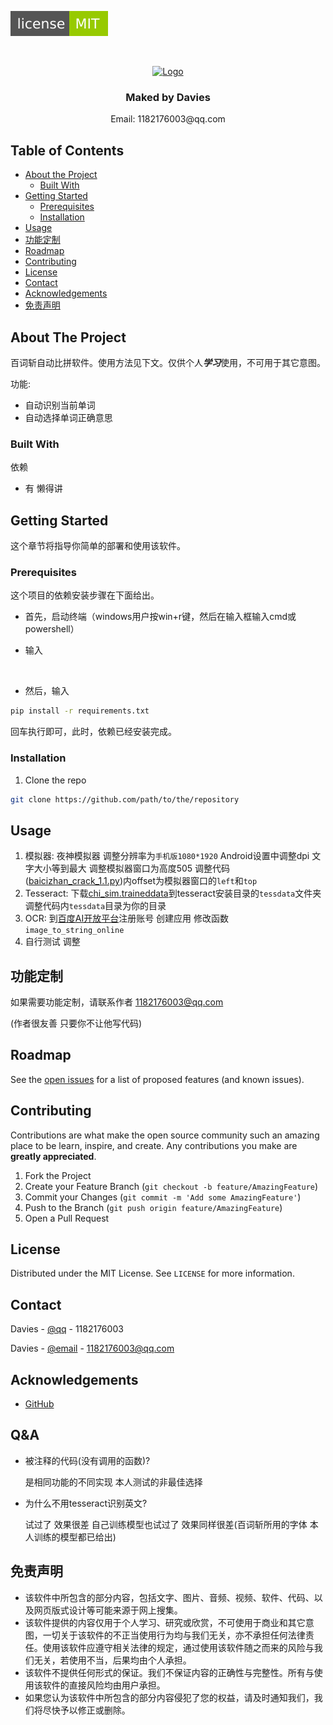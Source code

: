 [![MIT License][license-shield]][license-url]

<br />
<p align="center">
  <a href="https://github.com/DaviesGit">
    <img src="readme_images/Ideal_Logo_Davies.ico" alt="Logo" width="150">
  </a>

  <h3 align="center">Maked by Davies</h3>

  <p align="center">
    Email: 1182176003@qq.com
<!--     <br />
    <a href="https://github.com/DaviesGit"><strong>Explore the docs »</strong></a>
    <br />
    <br />
    <a href="javascript:void(0)">View Demo</a>
    ·
    <a href="javascript:void(0)">Report Bug</a>
    ·
    <a href="javascript:void(0)">Request Feature</a> -->
  </p>
</p>

<!-- TABLE OF CONTENTS -->

## Table of Contents

- [About the Project](#about-the-project)
  - [Built With](#built-with)
- [Getting Started](#getting-started)
  - [Prerequisites](#prerequisites)
  - [Installation](#installation)
- [Usage](#usage)
- [功能定制](#功能定制)
- [Roadmap](#roadmap)
- [Contributing](#contributing)
- [License](#license)
- [Contact](#contact)
- [Acknowledgements](#acknowledgements)
- [免责声明](#免责声明)

<!-- ABOUT THE PROJECT -->

## About The Project

百词斩自动比拼软件。使用方法见下文。仅供个人***学习***使用，不可用于其它意图。

功能:

- 自动识别当前单词
- 自动选择单词正确意思

### Built With

依赖

- 有 懒得讲

<!-- GETTING STARTED -->

## Getting Started

这个章节将指导你简单的部署和使用该软件。

### Prerequisites

这个项目的依赖安装步骤在下面给出。

- 首先，启动终端（windows用户按win+r键，然后在输入框输入cmd或powershell）  
- 输入
  
  <br/>

- 然后，输入

```sh
pip install -r requirements.txt
```

  回车执行即可，此时，依赖已经安装完成。
  <br/>

### Installation

1. Clone the repo

```sh
git clone https://github.com/path/to/the/repository
```

<!-- USAGE EXAMPLES -->

## Usage

1. 模拟器: 夜神模拟器 调整分辨率为`手机版1080*1920` Android设置中调整dpi 文字大小等到最大 调整模拟器窗口为高度505 调整代码([baicizhan_crack_1.1.py](https://github.com/F-Unction/baicizhan_auto/blob/master/baicizhan_crack_1.1.py))内offset为模拟器窗口的`left`和`top`
2. Tesseract: 下载[chi_sim.traineddata](https://raw.githubusercontent.com/tesseract-ocr/tessdata/4.00/chi_sim.traineddata)到tesseract安装目录的`tessdata`文件夹 调整代码内`tessdata`目录为你的目录
3. OCR: 到[百度AI开放平台](https://ai.baidu.com/tech/ocr)注册账号  创建应用 修改函数`image_to_string_online`
4. 自行测试 调整

## 功能定制

如果需要功能定制，请联系作者 [1182176003@qq.com](1182176003@qq.com)

(作者很友善 只要你不让他写代码)

<!-- ROADMAP -->

## Roadmap

See the [open issues](https://example.com) for a list of proposed features (and known issues).

<!-- CONTRIBUTING -->

## Contributing

Contributions are what make the open source community such an amazing place to be learn, inspire, and create. Any contributions you make are **greatly appreciated**.

1. Fork the Project
2. Create your Feature Branch (`git checkout -b feature/AmazingFeature`)
3. Commit your Changes (`git commit -m 'Add some AmazingFeature'`)
4. Push to the Branch (`git push origin feature/AmazingFeature`)
5. Open a Pull Request

<!-- LICENSE -->

## License

Distributed under the MIT License. See `LICENSE` for more information.

<!-- CONTACT -->

## Contact

Davies - [@qq](1182176003) - 1182176003

Davies - [@email](1182176003@qq.com) - 1182176003@qq.com

<!-- ACKNOWLEDGEMENTS -->

## Acknowledgements

- [GitHub](https://github.com/)

## Q&A

- 被注释的代码(没有调用的函数)?
  
  是相同功能的不同实现 本人测试的非最佳选择
- 为什么不用tesseract识别英文?
  
  试过了 效果很差 自己训练模型也试过了 效果同样很差(百词斩所用的字体 本人训练的模型都已给出)

## 免责声明

- 该软件中所包含的部分内容，包括文字、图片、音频、视频、软件、代码、以及网页版式设计等可能来源于网上搜集。
- 该软件提供的内容仅用于个人学习、研究或欣赏，不可使用于商业和其它意图，一切关于该软件的不正当使用行为均与我们无关，亦不承担任何法律责任。使用该软件应遵守相关法律的规定，通过使用该软件随之而来的风险与我们无关，若使用不当，后果均由个人承担。
- 该软件不提供任何形式的保证。我们不保证内容的正确性与完整性。所有与使用该软件的直接风险均由用户承担。
- 如果您认为该软件中所包含的部分内容侵犯了您的权益，请及时通知我们，我们将尽快予以修正或删除。

<!-- MARKDOWN LINKS & IMAGES -->

<!-- https://www.markdownguide.org/basic-syntax/#reference-style-links -->

[license-shield]: readme_images/MIT_license.svg

[license-url]: https://opensource.org/licenses/MIT

[product-screenshot]: readme_images/screenshot.png
